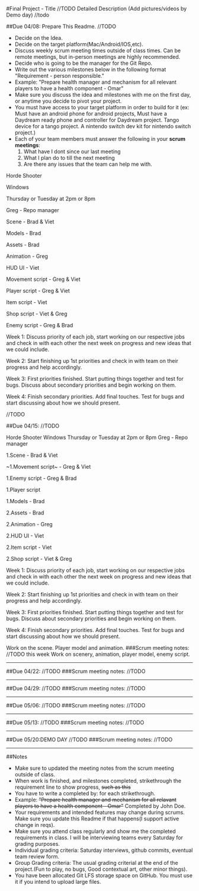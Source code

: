 #Final Project - Title //TODO
Detailed Description (Add pictures/videos by Demo day) //todo

##Due 04/08:
Prepare This Readme. 
//TODO

* Decide on the Idea.
* Decide on the target platform(Mac/Android/IOS,etc).
* Discuss weekly scrum meeting times outside of class times. Can be remote meetings, but in-person meetings are highly recommended.
* Decide who is going to be the manager for the Git Repo. 
* Write out the various milestones below in the following format "Requirement - person responsible."
* Example: "Prepare health manager and mechanism for all relevant players to have a health component - Omar" 
* Make sure you discuss the idea and milestones with me on the first day, or anytime you decide to pivot your project.
* You must have access to your target platform in order to build for it (ex: Must have an android phone for android projects, Must have a Daydream ready phone and controller for Daydream project. Tango device for a tango project. A nintendo switch dev kit for nintendo switch project.)
* Each of your team members must answer the following in your **scrum meetings**:
	1. What have I dont since our last meeting
	2. What I plan do to till the next meeting
	3. Are there any issues that the team can help me with.


Horde Shooter

Windows

Thursday or Tuesday at 2pm or 8pm

Greg - Repo manager

Scene - Brad & Viet

Models - Brad

Assets - Brad

Animation - Greg

HUD UI - Viet

Movement script - Greg & Viet

Player script - Greg & Viet

Item script - Viet

Shop script - Viet & Greg

Enemy script - Greg & Brad

Week 1: Discuss priority of each job, start working on our respective jobs and check in with each other the next week on progress and new ideas that we could include.

Week 2: Start finishing up 1st priorities and check in with team on their progress and help accordingly.

Week 3: First priorities finished. Start putting things together and test for bugs. Discuss about secondary priorities and begin working on them.

Week 4: Finish secondary priorities. Add final touches. Test for bugs and start discussing about how we should present.

//TODO



##Due 04/15:
//TODO

Horde Shooter
Windows
Thursday or Tuesday at 2pm or 8pm
Greg - Repo manager

1.Scene - Brad & Viet

~1.Movement script~ - Greg & Viet

1.Enemy script - Greg & Brad

1.Player script

1.Models - Brad

2.Assets - Brad

2.Animation - Greg

2.HUD UI - Viet

2.Item script - Viet

2.Shop script - Viet & Greg

Week 1: Discuss priority of each job, start working on our respective jobs and check in with each other the next week on progress and new ideas that we could include.

Week 2: Start finishing up 1st priorities and check in with team on their progress and help accordingly.

Week 3: First priorities finished. Start putting things together and test for bugs. Discuss about secondary priorities and begin working on them.

Week 4: Finish secondary priorities. Add final touches. Test for bugs and start discussing about how we should present.

Work on the scene. Player model and animation. 
###Scrum meeting notes:
//TODO this week
Work on scenery, animation, player model, enemy script.

---
##Due 04/22:
//TODO
###Scrum meeting notes:
//TODO

---
##Due 04/29:
//TODO
###Scrum meeting notes:
//TODO

---
##Due 05/06:
//TODO
###Scrum meeting notes:
//TODO

---
##Due 05/13:
//TODO
###Scrum meeting notes:
//TODO

---
##Due 05/20:DEMO DAY
//TODO
###Scrum meeting notes:
//TODO

---
##Notes

* Make sure to updated the meeting notes from the scrum meeting outside of class.
* When work is finished, and milestones completed, strikethrough the requirement line to show progress,  ~~such as this~~
* You have to write a completed by: for each strikethrough.
* Example: ~~"Prepare health manager and mechanism for all relavant players to have a health component - Omar"~~ Completed by John Doe.
* Your requirements and intended features may change during scrums. Make sure you update this Readme if that happens(I support active change in reqs).
* Make sure you attend class regularly and show me the completed requirements in class. I will be interviewing teams every Saturday for grading purposes.
* Individual grading criteria: Saturday interviews, github commits, eventual team review form.
* Group Grading criteria: The usual grading criterial at the end of the project.(Fun to play, no bugs, Good contextual art, other minor things).
* You have been allocated Git LFS storage space on GitHub. You must use it if you intend to upload large files.

